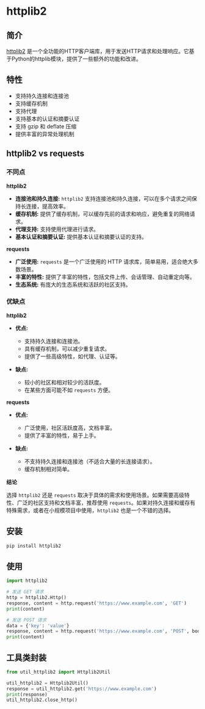 # httplib2

## 简介
[httplib2](https://github.com/httplib2/httplib2) 是一个全功能的HTTP客户端库，用于发送HTTP请求和处理响应。它基于Python的httplib模块，提供了一些额外的功能和改进。

## 特性
- 支持持久连接和连接池
- 支持缓存机制
- 支持代理
- 支持基本的认证和摘要认证
- 支持 gzip 和 deflate 压缩
- 提供丰富的异常处理机制


## httplib2 vs requests

### 不同点

**httplib2**
- **连接池和持久连接:** `httplib2` 支持连接池和持久连接，可以在多个请求之间保持长连接，提高效率。
- **缓存机制:** 提供了缓存机制，可以缓存先前的请求和响应，避免重复的网络请求。
- **代理支持:** 支持使用代理进行请求。
- **基本认证和摘要认证:** 提供基本认证和摘要认证的支持。

**requests**
- **广泛使用:** `requests` 是一个广泛使用的 HTTP 请求库，简单易用，适合绝大多数场景。
- **丰富的特性:** 提供了丰富的特性，包括文件上传、会话管理、自动重定向等。
- **生态系统:** 有庞大的生态系统和活跃的社区支持。

### 优缺点

**httplib2**

- **优点:**
  - 支持持久连接和连接池。
  - 具有缓存机制，可以减少重复请求。
  - 提供了一些高级特性，如代理、认证等。

- **缺点:**
  - 较小的社区和相对较少的活跃度。
  - 在某些方面可能不如 `requests` 方便。

**requests**
- **优点:**
  - 广泛使用，社区活跃度高，文档丰富。
  - 提供了丰富的特性，易于上手。

- **缺点:**
  - 不支持持久连接和连接池（不适合大量的长连接请求）。
  - 缓存机制相对简单。

**结论**

选择 `httplib2` 还是 `requests` 取决于具体的需求和使用场景。如果需要高级特性、广泛的社区支持和文档丰富，推荐使用 `requests`。如果对持久连接和缓存有特殊需求，或者在小规模项目中使用，`httplib2` 也是一个不错的选择。


## 安装

```bash
pip install httplib2
```

## 使用

```python
import httplib2

# 发送 GET 请求
http = httplib2.Http()
response, content = http.request('https://www.example.com', 'GET')
print(content)

# 发送 POST 请求
data = {'key': 'value'}
response, content = http.request('https://www.example.com', 'POST', body=urllib.parse.urlencode(data))
print(content)

```

## 工具类封装

```python
from util_httplib2 import Httplib2Util

util_httplib2 = Httplib2Util()
response = util_httplib2.get('https://www.example.com')
print(response)
util_httplib2.close_http()

```